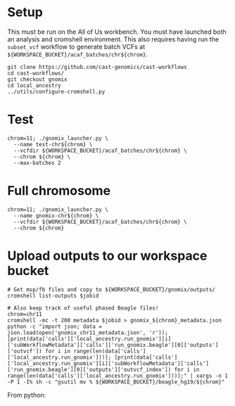 # Setup

This must be run on the All of Us workbench. You must have launched both an analysis and cromshell environment. This also requires having run the `subset_vcf` workflow to generate batch VCFs at `${WORKSPACE_BUCKET}/acaf_batches/chr${chrom}`.

```
git clone https://github.com/cast-genomics/cast-workflows
cd cast-workflows/
git checkout gnomix
cd local_ancestry
../utils/configure-cromshell.py
```

# Test

```
chrom=11; ./gnomix_launcher.py \
  --name test-chr${chrom} \
  --vcfdir ${WORKSPACE_BUCKET}/acaf_batches/chr${chrom} \
  --chrom ${chrom} \
  --max-batches 2 
```

# Full chromosome

```
chrom=11; ./gnomix_launcher.py \
  --name gnomix-chr${chrom} \
  --vcfdir ${WORKSPACE_BUCKET}/acaf_batches/chr${chrom} \
  --chrom ${chrom}
```

# Upload outputs to our workspace bucket

```
# Get msp/fb files and copy to ${WORKSPACE_BUCKET}/gnomix/outputs/
cromshell list-outputs $jobid

# Also keep track of useful phased Beagle files!
chrom=chr11
cromshell -mc -t 200 metadata $jobid > gnomix_${chrom}_metadata.json
python -c "import json; data = json.load(open('gnomix_chr11_metadata.json', 'r')); [print(data['calls']['local_ancestry.run_gnomix'][i]['subWorkflowMetadata']['calls']['run_gnomix.beagle'][0]['outputs']['outvcf']) for i in range(len(data['calls']['local_ancestry.run_gnomix']))]; [print(data['calls']['local_ancestry.run_gnomix'][i]['subWorkflowMetadata']['calls']['run_gnomix.beagle'][0]['outputs']['outvcf_index']) for i in range(len(data['calls']['local_ancestry.run_gnomix']))];" | xargs -n 1 -P 1 -I% sh -c "gsutil mv % ${WORKSPACE_BUCKET}/beagle_hg19/${chrom}"
```

From python:
```
```